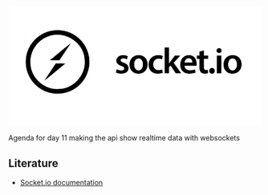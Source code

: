 <img src="/img/mean-socket-io-integration-tutorial-socketio-logo.png" > 

Agenda for day 11 making the api show realtime data with websockets    

## Literature
* [Socket.io documentation](https://socket.io/docs/server-api/)
